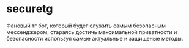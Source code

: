 # securetg
Фановый тг бот, который будет служить самым безопасным мессенджером, стараясь достичь максимальной приватности и безопасности используя самые актуальные и защищеные методы.
